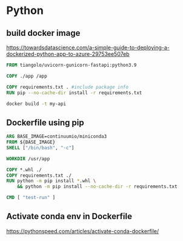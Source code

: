 # Python

## build docker image
https://towardsdatascience.com/a-simple-guide-to-deploying-a-dockerized-python-app-to-azure-29753ee507eb
```dockerfile
FROM tiangolo/uvicorn-gunicorn-fastapi:python3.9

COPY ./app /app

COPY requirements.txt . #include package info
RUN pip --no-cache-dir install -r requirements.txt
```
```sh
docker build -t my-api
```

## Dockerfile using pip
```dockerfile
ARG BASE_IMAGE=continuumio/miniconda3
FROM ${BASE_IMAGE}
SHELL ["/bin/bash", "-c"]

WORKDIR /usr/app

COPY *.whl ./
COPY requirements.txt ./
RUN python -m pip install *.whl \
    && python -m pip install --no-cache-dir -r requirements.txt

CMD [ "test-run" ]
```

## Activate conda env in Dockerfile
https://pythonspeed.com/articles/activate-conda-dockerfile/
